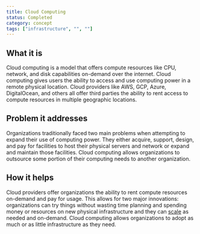 ```yaml
---
title: Cloud Computing
status: Completed
category: concept
tags: ["infrastructure", "", ""]
---
```


## What it is
Cloud computing is a model that offers compute resources like CPU, network, and disk capabilities on-demand over the internet. Cloud computing gives users the ability to access and use computing power in a remote physical location. Cloud providers like AWS, GCP, Azure, DigitalOcean, and others all offer third parties the ability to rent access to compute resources in multiple geographic locations. 

## Problem it addresses
Organizations traditionally faced two main problems when attempting to expand their use of computing power. They either acquire, support, design, and pay for facilities to host their physical servers and network or expand and maintain those facilities. Cloud computing allows organizations to outsource some portion of their computing needs to another organization.

## How it helps
Cloud providers offer organizations the ability to rent compute resources on-demand and pay for usage. This allows for two major innovations: organizations can try things without wasting time planning and spending money or resources on new physical infrastructure and they can [scale](/scalability/) as needed and on-demand. Cloud computing allows organizations to adopt as much or as little infrastructure as they need. 



